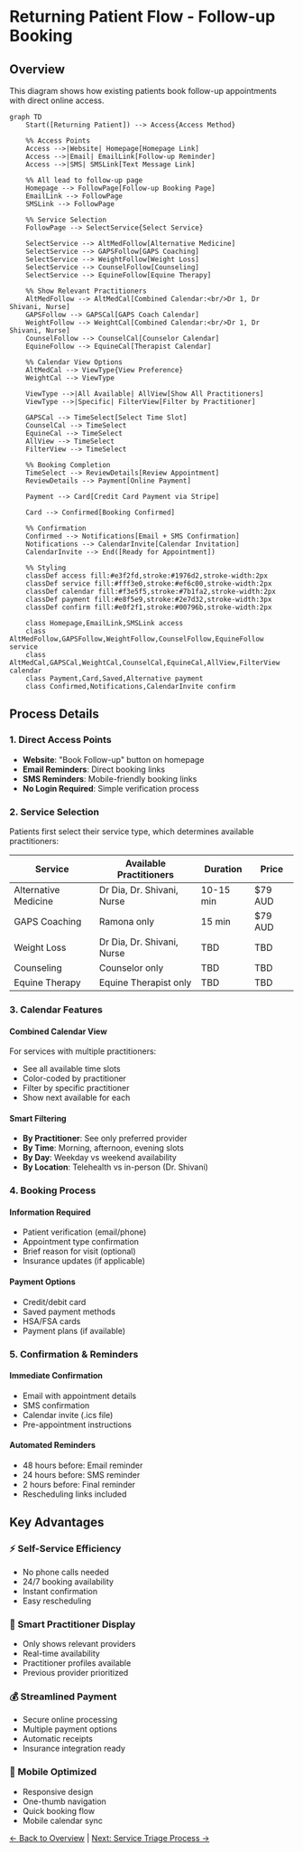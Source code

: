 # Returning Patient Flow - Follow-up Booking

## Overview
This diagram shows how existing patients book follow-up appointments with direct online access.

```mermaid
graph TD
    Start([Returning Patient]) --> Access{Access Method}
    
    %% Access Points
    Access -->|Website| Homepage[Homepage Link]
    Access -->|Email| EmailLink[Follow-up Reminder]
    Access -->|SMS| SMSLink[Text Message Link]
    
    %% All lead to follow-up page
    Homepage --> FollowPage[Follow-up Booking Page]
    EmailLink --> FollowPage
    SMSLink --> FollowPage
    
    %% Service Selection
    FollowPage --> SelectService{Select Service}
    
    SelectService --> AltMedFollow[Alternative Medicine]
    SelectService --> GAPSFollow[GAPS Coaching]
    SelectService --> WeightFollow[Weight Loss]
    SelectService --> CounselFollow[Counseling]
    SelectService --> EquineFollow[Equine Therapy]
    
    %% Show Relevant Practitioners
    AltMedFollow --> AltMedCal[Combined Calendar:<br/>Dr 1, Dr Shivani, Nurse]
    GAPSFollow --> GAPSCal[GAPS Coach Calendar]
    WeightFollow --> WeightCal[Combined Calendar:<br/>Dr 1, Dr Shivani, Nurse]
    CounselFollow --> CounselCal[Counselor Calendar]
    EquineFollow --> EquineCal[Therapist Calendar]
    
    %% Calendar View Options
    AltMedCal --> ViewType{View Preference}
    WeightCal --> ViewType
    
    ViewType -->|All Available| AllView[Show All Practitioners]
    ViewType -->|Specific| FilterView[Filter by Practitioner]
    
    GAPSCal --> TimeSelect[Select Time Slot]
    CounselCal --> TimeSelect
    EquineCal --> TimeSelect
    AllView --> TimeSelect
    FilterView --> TimeSelect
    
    %% Booking Completion
    TimeSelect --> ReviewDetails[Review Appointment]
    ReviewDetails --> Payment[Online Payment]
    
    Payment --> Card[Credit Card Payment via Stripe]
    
    Card --> Confirmed[Booking Confirmed]
    
    %% Confirmation
    Confirmed --> Notifications[Email + SMS Confirmation]
    Notifications --> CalendarInvite[Calendar Invitation]
    CalendarInvite --> End([Ready for Appointment])
    
    %% Styling
    classDef access fill:#e3f2fd,stroke:#1976d2,stroke-width:2px
    classDef service fill:#fff3e0,stroke:#ef6c00,stroke-width:2px
    classDef calendar fill:#f3e5f5,stroke:#7b1fa2,stroke-width:2px
    classDef payment fill:#e8f5e9,stroke:#2e7d32,stroke-width:3px
    classDef confirm fill:#e0f2f1,stroke:#00796b,stroke-width:2px
    
    class Homepage,EmailLink,SMSLink access
    class AltMedFollow,GAPSFollow,WeightFollow,CounselFollow,EquineFollow service
    class AltMedCal,GAPSCal,WeightCal,CounselCal,EquineCal,AllView,FilterView calendar
    class Payment,Card,Saved,Alternative payment
    class Confirmed,Notifications,CalendarInvite confirm
```

## Process Details

### 1. Direct Access Points
- **Website**: "Book Follow-up" button on homepage
- **Email Reminders**: Direct booking links
- **SMS Reminders**: Mobile-friendly booking links
- **No Login Required**: Simple verification process

### 2. Service Selection

Patients first select their service type, which determines available practitioners:

| Service | Available Practitioners | Duration | Price |
|---------|------------------------|----------|--------|
| Alternative Medicine | Dr Dia, Dr. Shivani, Nurse | 10-15 min | $79 AUD |
| GAPS Coaching | Ramona only | 15 min | $79 AUD |
| Weight Loss | Dr Dia, Dr. Shivani, Nurse | TBD | TBD |
| Counseling | Counselor only | TBD | TBD |
| Equine Therapy | Equine Therapist only | TBD | TBD |

### 3. Calendar Features

#### Combined Calendar View
For services with multiple practitioners:
- See all available time slots
- Color-coded by practitioner
- Filter by specific practitioner
- Show next available for each

#### Smart Filtering
- **By Practitioner**: See only preferred provider
- **By Time**: Morning, afternoon, evening slots
- **By Day**: Weekday vs weekend availability
- **By Location**: Telehealth vs in-person (Dr. Shivani)

### 4. Booking Process

#### Information Required
- Patient verification (email/phone)
- Appointment type confirmation
- Brief reason for visit (optional)
- Insurance updates (if applicable)

#### Payment Options
- Credit/debit card
- Saved payment methods
- HSA/FSA cards
- Payment plans (if available)

### 5. Confirmation & Reminders

#### Immediate Confirmation
- Email with appointment details
- SMS confirmation
- Calendar invite (.ics file)
- Pre-appointment instructions

#### Automated Reminders
- 48 hours before: Email reminder
- 24 hours before: SMS reminder
- 2 hours before: Final reminder
- Rescheduling links included

## Key Advantages

### ⚡ Self-Service Efficiency
- No phone calls needed
- 24/7 booking availability
- Instant confirmation
- Easy rescheduling

### 🎯 Smart Practitioner Display
- Only shows relevant providers
- Real-time availability
- Practitioner profiles available
- Previous provider prioritized

### 💰 Streamlined Payment
- Secure online processing
- Multiple payment options
- Automatic receipts
- Insurance integration ready

### 📱 Mobile Optimized
- Responsive design
- One-thumb navigation
- Quick booking flow
- Mobile calendar sync

[← Back to Overview](./patient-booking-overview.md) | [Next: Service Triage Process →](../consultant/service-triage-process.md)